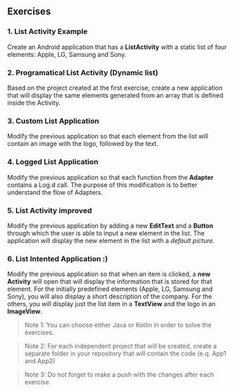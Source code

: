 

## Exercises

### 1. List Activity Example

  Create an Android application that has a **ListActivity** with a static list of four elements: Apple, LG, Samsung and Sony.
  
### 2. Programatical List Activity (Dynamic list)

  Based on the project created at the first exercise, create a new application that will display the same elements generated from an array that is defined inside the Activity.
  
### 3. Custom List Application

  Modify the previous application so that each element from the list will contain an image with the logo, followed by the text.

### 4. Logged List Application

  Modify the previous application so that each function from the **Adapter** contains a Log.d call. The purpose of this modification is to better understand the flow of Adapters.

### 5. List Activity improved

  Modify the previous application by adding a new **EditText** and a **Button** through which the user is able to input a new element in the list. The application will display the new element in the list with a _default picture_.
  
### 6. List Intented Application :) 

  Modify the previous application so that when an item is clicked, a **new Activity** will open that will display the information that is stored for that element. For the initially predefined elements (Apple, LG, Samsung and Sony), you will also display a short description of the company. For the others, you will display just the list item in a **TextView** and the logo in an **ImageView**.

>Note 1: You can choose either Java or Kotlin in order to solve the exercises.

>Note 2: For each independent project that will be created, create a separate folder in your repository that will contain the code (e.q. App1 and App2)

>Note 3: Do not forget to make a push with the changes after each exercise.

